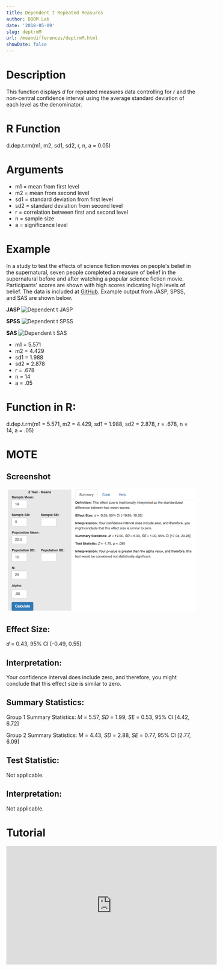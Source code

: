 ```yaml
---
title: Dependent t Repeated Measures
author: DOOM Lab
date: '2018-05-09'
slug: deptrmM
url: /meandifferences/deptrmM.html
showDate: false
---
```


<script src="//yihui.name/js/math-code.js"></script>
<script async
src="//cdn.bootcss.com/mathjax/2.7.1/MathJax.js?config=TeX-MML-AM_CHTML">
</script>

# Description   

This function displays *d* for repeated measures data controlling for *r* and the non-central confidence interval using the average standard deviation of each level as the denominator.

# R Function

d.dep.t.rm(m1, m2, sd1, sd2, r, n, a = 0.05) 

# Arguments 

+ m1 = mean from first level
+ m2 = mean from second level
+ sd1	 = standard deviation from first level
+ sd2 = standard deviation from second level
+ r = correlation between first and second level
+ n = sample size
+ a	= significance level

# Example  

In a study to test the effects of science fiction movies on people's belief in the supernatural, seven people completed a measure of belief in the supernatural before and after watching a popular science fiction movie. Participants' scores are shown with high scores indicating high levels of belief. The data is included at [GitHub](https://github.com/doomlab/shiny-server/tree/master/MOTE/examples). Example output from JASP, SPSS, and SAS are shown below.

**JASP**
![Dependent t JASP](https://raw.githubusercontent.com/doomlab/shiny-server/master/MOTE/examples/dependent%20t%20JASP.png)

**SPSS**
![Dependent t SPSS](https://raw.githubusercontent.com/doomlab/shiny-server/master/MOTE/examples/dependent%20t%20SPSS.png)

**SAS**
![Dependent t SAS](https://raw.githubusercontent.com/doomlab/shiny-server/master/MOTE/examples/dependent%20t%20SAS.PNG)

+ m1 = 5.571
+ m2 = 4.429
+ sd1	 = 1.988
+ sd2 = 2.878
+ r = .678
+ n = 14
+ a	= .05

# Function in R: 

d.dep.t.rm(m1 = 5.571, m2 = 4.429, sd1 = 1.988, sd2 = 2.878, r = .678, n = 14, a = .05)


# MOTE

## Screenshot

![Z-Test Means Screenshot](../images/z-test-means-screen.png)

## Effect Size:

*d* = 0.43, 95% CI [-0.49, 0.55]

## Interpretation: 

Your confidence interval does include zero, and therefore, you might conclude that this effect size is similar to zero.

## Summary Statistics: 

Group 1 Summary Statistics: *M* = 5.57, *SD* = 1.99, *SE* = 0.53, 95% CI [4.42, 6.72]

Group 2 Summary Statistics: *M* = 4.43, *SD* = 2.88, *SE* = 0.77, 95% CI [2.77, 6.09]

## Test Statistic: 

Not applicable.

## Interpretation: 

Not applicable.

# Tutorial

<iframe width="560" height="315" src="https://www.youtube.com/embed/eq9X4ynxq2A" frameborder="0" allow="autoplay; encrypted-media" allowfullscreen></iframe>
